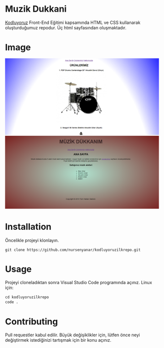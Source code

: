 # Muzik Dukkani

[Kodluyoruz](http://kodluyoruz.org) Front-End Eğitimi kapsamında HTML ve CSS kullanarak oluşturduğumuz repodur. Üç html sayfasından oluşmaktadır. 

# Image

![urunler-sayfasi](/images/urun.png)
![anasayfa](/images/home.png)

# Installation

Öncelikle projeyi klonlayın.
```
git clone https://github.com/nursenyanar/kodluyoruzilkrepo.git
```

# Usage
Projeyi cloneladıktan sonra Visual Studio Code programında açınız.
Linux için:
```
cd kodluyoruzilkrepo
code .
```

# Contributing
Pull requestler kabul edilir. Büyük değişiklikler için, lütfen önce neyi değiştirmek istediğinizi tartışmak için bir konu açınız.



